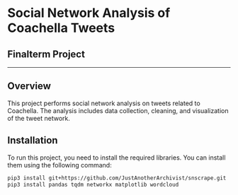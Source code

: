 # Social Network Analysis of Coachella Tweets

## Finalterm Project

---

## Overview

This project performs social network analysis on tweets related to Coachella. The analysis includes data collection, cleaning, and visualization of the tweet network.

## Installation

To run this project, you need to install the required libraries. You can install them using the following command:

```bash
pip3 install git+https://github.com/JustAnotherArchivist/snscrape.git
pip3 install pandas tqdm networkx matplotlib wordcloud
